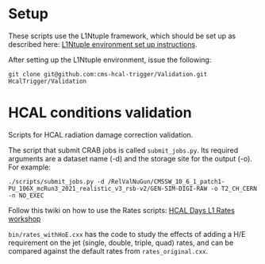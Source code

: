 # Setup
These scripts use the L1Ntuple framework, which should be set up as described here: [L1Ntuple environment set up instructions](https://twiki.cern.ch/twiki/bin/view/CMSPublic/SWGuideL1TStage2Instructions#Environment_Setup_with_Integrati).

After setting up the L1Ntuple environment, issue the following:
```
git clone git@github.com:cms-hcal-trigger/Validation.git HcalTrigger/Validation
```

# HCAL conditions validation 
Scripts for HCAL radiation damage correction validation.

The script that submit CRAB jobs is called `submit_jobs.py`. Its required arguments are a dataset name (-d) and the storage site for the output (-o). For example:
```
./scripts/submit_jobs.py -d /RelValNuGun/CMSSW_10_6_1_patch1-PU_106X_mcRun3_2021_realistic_v3_rsb-v2/GEN-SIM-DIGI-RAW -o T2_CH_CERN -n NO_EXEC
```

Follow this twiki on how to use the Rates scripts:
[HCAL Days L1 Rates workshop](https://twiki.cern.ch/twiki/bin/view/Sandbox/L1TriggerAtHCALdays2019#HCAL_conditions_impact_at_L1_rat)

`bin/rates_withHoE.cxx` has the code to study the effects of adding a H/E requirement on the jet (single, double, triple, quad) rates, and can be compared against the default rates from `rates_original.cxx`.

